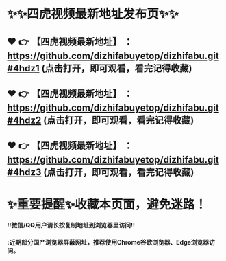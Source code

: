 # :sparkles::sparkles:四虎视频最新地址发布页:sparkles::sparkles:

 :heart: :point_right:  【四虎视频最新地址】 ：https://github.com/dizhifabuyetop/dizhifabu.git#4hdz1  (点击打开，即可观看，看完记得收藏)
 ------
 :heart: :point_right:  【四虎视频最新地址】 ：https://github.com/dizhifabuyetop/dizhifabu.git#4hdz2  (点击打开，即可观看，看完记得收藏)
 ------
  :heart: :point_right: 【四虎视频最新地址】 ：https://github.com/dizhifabuyetop/dizhifabu.git#4hdz3  (点击打开，即可观看，看完记得收藏)
 ------
# :sparkles:重要提醒:sparkles:收藏本页面，避免迷路！
#### ‼️微信/QQ用户请长按复制地址到浏览器里访问‼
#### :近期部分国产浏览器屏蔽网址，推荐使用Chrome谷歌浏览器、Edge浏览器访问。

